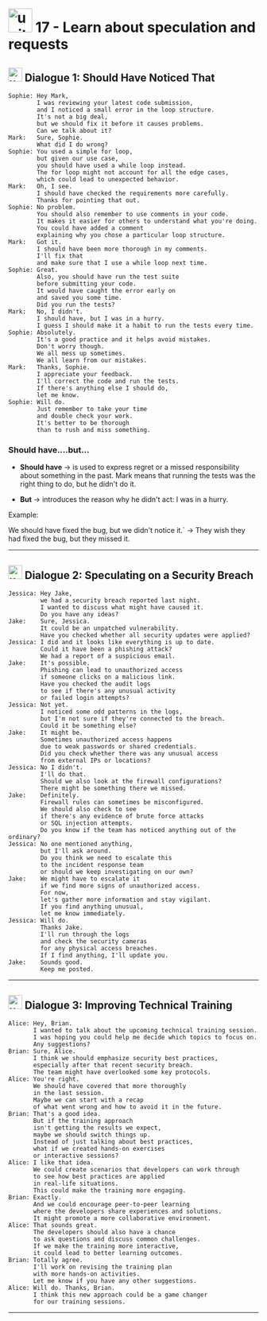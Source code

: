 # <img width="48" height="48" src="https://img.icons8.com/emoji/48/united-kingdom-emoji.png" alt="united-kingdom-emoji"/> 17 - Learn about speculation and requests

## <img width="28" height="28" src="https://img.icons8.com/emoji/28/united-kingdom-emoji.png" alt="united-kingdom-emoji"/> Dialogue 1: Should Have Noticed That

```
Sophie: Hey Mark,
        I was reviewing your latest code submission,
        and I noticed a small error in the loop structure.
        It's not a big deal,
        but we should fix it before it causes problems.
        Can we talk about it?
Mark:   Sure, Sophie.
        What did I do wrong?
Sophie: You used a simple for loop,
        but given our use case,
        you should have used a while loop instead.
        The for loop might not account for all the edge cases,
        which could lead to unexpected behavior.
Mark:   Oh, I see.
        I should have checked the requirements more carefully.
        Thanks for pointing that out.
Sophie: No problem.
        You should also remember to use comments in your code.
        It makes it easier for others to understand what you're doing.
        You could have added a comment
        explaining why you chose a particular loop structure.
Mark:   Got it.
        I should have been more thorough in my comments.
        I'll fix that
        and make sure that I use a while loop next time.
Sophie: Great.
        Also, you should have run the test suite
        before submitting your code.
        It would have caught the error early on
        and saved you some time.
        Did you run the tests?
Mark:   No, I didn't.
        I should have, but I was in a hurry.
        I guess I should make it a habit to run the tests every time.
Sophie: Absolutely.
        It's a good practice and it helps avoid mistakes.
        Don't worry though.
        We all mess up sometimes.
        We all learn from our mistakes.
Mark:   Thanks, Sophie.
        I appreciate your feedback.
        I'll correct the code and run the tests.
        If there's anything else I should do,
        let me know.
Sophie: Will do.
        Just remember to take your time
        and double check your work.
        It's better to be thorough
        than to rush and miss something.
```

### Should have....but...

- **Should have** -> is used to express regret or a missed responsibility about something in the past. Mark means that running the tests was the right thing to do, but he didn't do it.

- **But** -> introduces the reason why he didn't act: I was in a hurry. 

Example:

We should have fixed the bug, but we didn't notice it.` -> They wish they had fixed the bug, but they missed it.

---

## <img width="28" height="28" src="https://img.icons8.com/emoji/28/united-kingdom-emoji.png" alt="united-kingdom-emoji"/> Dialogue 2: Speculating on a Security Breach

```
Jessica: Hey Jake,
         we had a security breach reported last night.
         I wanted to discuss what might have caused it.
         Do you have any ideas?
Jake:    Sure, Jessica.
         It could be an unpatched vulnerability.
         Have you checked whether all security updates were applied?
Jessica: I did and it looks like everything is up to date.
         Could it have been a phishing attack?
         We had a report of a suspicious email.
Jake:    It's possible.
         Phishing can lead to unauthorized access
         if someone clicks on a malicious link.
         Have you checked the audit logs
         to see if there's any unusual activity
         or failed login attempts?
Jessica: Not yet.
         I noticed some odd patterns in the logs,
         but I'm not sure if they're connected to the breach.
         Could it be something else?
Jake:    It might be.
         Sometimes unauthorized access happens
         due to weak passwords or shared credentials.
         Did you check whether there was any unusual access
         from external IPs or locations?
Jessica: No I didn't.
         I'll do that.
         Should we also look at the firewall configurations?
         There might be something there we missed.
Jake:    Definitely.
         Firewall rules can sometimes be misconfigured.
         We should also check to see
         if there's any evidence of brute force attacks
         or SQL injection attempts.
         Do you know if the team has noticed anything out of the ordinary?
Jessica: No one mentioned anything,
         but I'll ask around.
         Do you think we need to escalate this
         to the incident response team
         or should we keep investigating on our own?
Jake:    We might have to escalate it
         if we find more signs of unauthorized access.
         For now,
         let's gather more information and stay vigilant.
         If you find anything unusual,
         let me know immediately.
Jessica: Will do.
         Thanks Jake.
         I'll run through the logs
         and check the security cameras
         for any physical access breaches.
         If I find anything, I'll update you.
Jake:    Sounds good.
         Keep me posted.
```


---

## <img width="28" height="28" src="https://img.icons8.com/emoji/28/united-kingdom-emoji.png" alt="united-kingdom-emoji"/> Dialogue 3: Improving Technical Training

```
Alice: Hey, Brian.
       I wanted to talk about the upcoming technical training session.
       I was hoping you could help me decide which topics to focus on.
       Any suggestions?
Brian: Sure, Alice.
       I think we should emphasize security best practices,
       especially after that recent security breach.
       The team might have overlooked some key protocols.
Alice: You're right.
       We should have covered that more thoroughly
       in the last session.
       Maybe we can start with a recap
       of what went wrong and how to avoid it in the future.
Brian: That's a good idea.
       But if the training approach
       isn't getting the results we expect,
       maybe we should switch things up.
       Instead of just talking about best practices,
       what if we created hands-on exercises
       or interactive sessions?
Alice: I like that idea.
       We could create scenarios that developers can work through
       to see how best practices are applied
       in real-life situations.
       This could make the training more engaging.
Brian: Exactly.
       And we could encourage peer-to-peer learning
       where the developers share experiences and solutions.
       It might promote a more collaborative environment.
Alice: That sounds great.
       The developers should also have a chance
       to ask questions and discuss common challenges.
       If we make the training more interactive,
       it could lead to better learning outcomes.
Brian: Totally agree.
       I'll work on revising the training plan
       with more hands-on activities.
       Let me know if you have any other suggestions.
Alice: Will do. Thanks, Brian.
       I think this new approach could be a game changer
       for our training sessions.
```

---
